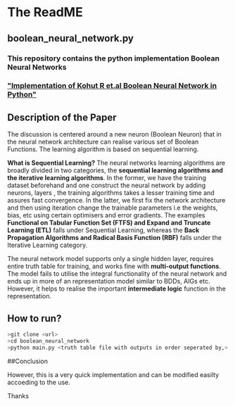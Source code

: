 # The ReadME


## boolean_neural_network.py

### This repository contains the python implementation Boolean Neural Networks

### ["Implementation of Kohut R et.al Boolean Neural Network in Python"](https://pdfs.semanticscholar.org/3836/1c966b4c7c1a4700769c3debf55398ddf471.pdf)

## Description of the Paper

The discussion is centered around a new neuron (Boolean Neuron) that in the neural network architecture can realise various set of Boolean Functions. The learning algorithm is based on sequential learning. 

**What is Sequential Learning?** The neural networks learning algorithms are broadly divided in two categories, the **sequential learning algorithms and the iterative learning algorithms**. In the former, we have the training dataset beforehand and one construct the neural network by adding neurons, layers , the training algorithms takes a lesser training time and assures fast convergence. In the latter, we first fix the network architecture and then using iteration change the trainable parameters i.e the weights, bias, etc using certain optimisers and error gradients. The examples **Functional on Tabular Function Set (FTFS) and Expand and Truncate Learning (ETL)** falls under Sequential Learning, whereas the **Back Propagation Algorithms and Radical Basis Function (RBF)** falls under the  Iterative Learning category.

The neural network model supports only a single hidden layer, requires entire truth table for training, and works fine with **multi-output functions**. The model fails to utilise the integral functionality of the neural network and ends up in more of an representation model similar to BDDs, AIGs etc. However, it helps to realise the important **intermediate logic** function in the representation.

## How to run?

```bash
>git clone <url>
>cd boolean_neural_network
>python main.py <truth table file with outputs in order seperated by,> <no of input> <no of outputs>


```
##Conclusion 

However, this is a very quick implementation and can be modified easilty accoeding to the use.

Thanks

